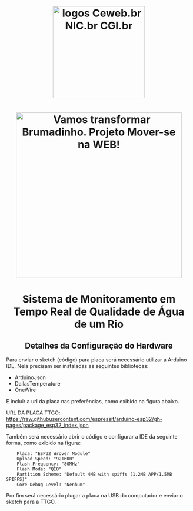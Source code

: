 <h1 align="center"><img src="https://user-images.githubusercontent.com/16292535/150152830-a0077ec7-d677-4e19-b282-04401bb5a060.png" alt="logos Ceweb.br NIC.br CGI.br " width="250" height="auto"></h1>

<h1 align="center">
    <img src="https://ceweb.br/media/imgs/Moverse_na_Web_banner-site.jpg" alt="Vamos transformar Brumadinho. Projeto Mover-se na WEB!" width="450" height="auto">
</h1>

<h1 align="center"> Sistema de Monitoramento em Tempo Real de Qualidade de Água de um Rio </h1>

<h2 align="center"> Detalhes da Configuração do Hardware </h2>


Para enviar o sketch (código) para placa será necessário utilizar a Arduino IDE. Nela precisam ser instaladas as seguintes bibliotecas:

* ArduinoJson
* DallasTemperature
* OneWire 

E incluir a url da placa nas preferências, como exibido na figura abaixo.





URL DA PLACA TTGO: https://raw.githubusercontent.com/espressif/arduino-esp32/gh-pages/package_esp32_index.json

Também será necessário abrir o código e configurar a IDE da seguinte forma, como exibido na figura: 

```
    Placa: "ESP32 Wrover Module"
    Upload Speed: "921600"
    Flash Frequency: "80MHz"
    Flash Mode: "QIO"
    Partition Scheme: "Default 4MB with spiffs (1.2MB APP/1.5MB SPIFFS)"
    Core Debug Level: "Nenhum"
```



Por fim será necessário plugar a placa na USB do computador e enviar o sketch para a TTGO.